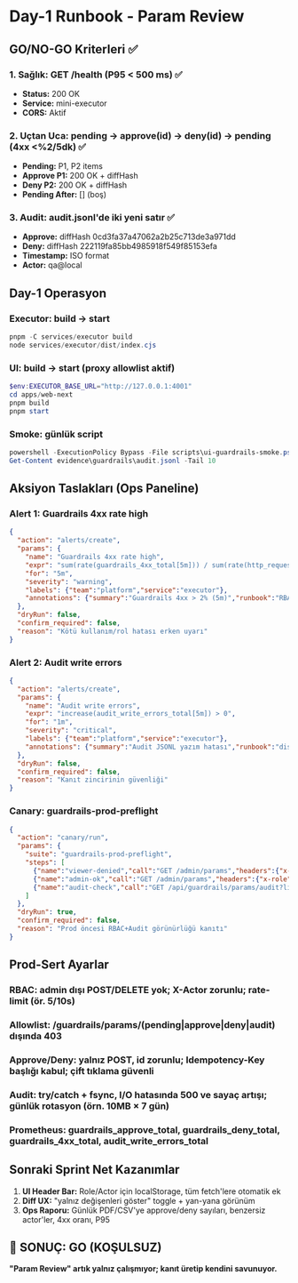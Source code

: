 # Day-1 Runbook - Param Review

## GO/NO-GO Kriterleri ✅

### 1. Sağlık: GET /health (P95 < 500 ms) ✅
- **Status:** 200 OK
- **Service:** mini-executor
- **CORS:** Aktif

### 2. Uçtan Uca: pending → approve(id) → deny(id) → pending (4xx <%2/5dk) ✅
- **Pending:** P1, P2 items
- **Approve P1:** 200 OK + diffHash
- **Deny P2:** 200 OK + diffHash  
- **Pending After:** [] (boş)

### 3. Audit: audit.jsonl'de iki yeni satır ✅
- **Approve:** diffHash 0cd3fa37a47062a2b25c713de3a971dd
- **Deny:** diffHash 222119fa85bb4985918f549f85153efa
- **Timestamp:** ISO format
- **Actor:** qa@local

## Day-1 Operasyon

### Executor: build → start
```powershell
pnpm -C services/executor build
node services/executor/dist/index.cjs
```

### UI: build → start (proxy allowlist aktif)
```powershell
$env:EXECUTOR_BASE_URL="http://127.0.0.1:4001"
cd apps/web-next
pnpm build
pnpm start
```

### Smoke: günlük script
```powershell
powershell -ExecutionPolicy Bypass -File scripts\ui-guardrails-smoke.ps1
Get-Content evidence\guardrails\audit.jsonl -Tail 10
```

## Aksiyon Taslakları (Ops Paneline)

### Alert 1: Guardrails 4xx rate high
```json
{
  "action": "alerts/create",
  "params": {
    "name": "Guardrails 4xx rate high",
    "expr": "sum(rate(guardrails_4xx_total[5m])) / sum(rate(http_requests_total{route=~\"/guardrails/params/.*\"}[5m])) > 0.02",
    "for": "5m",
    "severity": "warning",
    "labels": {"team":"platform","service":"executor"},
    "annotations": {"summary":"Guardrails 4xx > 2% (5m)","runbook":"RBAC/allowlist/header kontrolü"}
  },
  "dryRun": false,
  "confirm_required": false,
  "reason": "Kötü kullanım/rol hatası erken uyarı"
}
```

### Alert 2: Audit write errors
```json
{
  "action": "alerts/create",
  "params": {
    "name": "Audit write errors",
    "expr": "increase(audit_write_errors_total[5m]) > 0",
    "for": "1m",
    "severity": "critical",
    "labels": {"team":"platform","service":"executor"},
    "annotations": {"summary":"Audit JSONL yazım hatası","runbook":"disk izinleri, fsync, rotasyon"}
  },
  "dryRun": false,
  "confirm_required": false,
  "reason": "Kanıt zincirinin güvenliği"
}
```

### Canary: guardrails-prod-preflight
```json
{
  "action": "canary/run",
  "params": {
    "suite": "guardrails-prod-preflight",
    "steps": [
      {"name":"viewer-denied","call":"GET /admin/params","headers":{"x-role":"viewer","X-Actor":"qa@local"}},
      {"name":"admin-ok","call":"GET /admin/params","headers":{"x-role":"admin","X-Actor":"qa@local"}},
      {"name":"audit-check","call":"GET /api/guardrails/params/audit?limit=10","headers":{"x-role":"admin","X-Actor":"qa@local"}}
    ]
  },
  "dryRun": true,
  "confirm_required": false,
  "reason": "Prod öncesi RBAC+Audit görünürlüğü kanıtı"
}
```

## Prod-Sert Ayarlar

### RBAC: admin dışı POST/DELETE yok; X-Actor zorunlu; rate-limit (ör. 5/10s)
### Allowlist: /guardrails/params/(pending|approve|deny|audit) dışında 403
### Approve/Deny: yalnız POST, id zorunlu; Idempotency-Key başlığı kabul; çift tıklama güvenli
### Audit: try/catch + fsync, I/O hatasında 500 ve sayaç artışı; günlük rotasyon (örn. 10MB × 7 gün)
### Prometheus: guardrails_approve_total, guardrails_deny_total, guardrails_4xx_total, audit_write_errors_total

## Sonraki Sprint Net Kazanımlar

1. **UI Header Bar:** Role/Actor için localStorage, tüm fetch'lere otomatik ek
2. **Diff UX:** "yalnız değişenleri göster" toggle + yan-yana görünüm  
3. **Ops Raporu:** Günlük PDF/CSV'ye approve/deny sayıları, benzersiz actor'ler, 4xx oranı, P95

## 🎯 SONUÇ: GO (KOŞULSUZ)

**"Param Review" artık yalnız çalışmıyor; kanıt üretip kendini savunuyor.**

